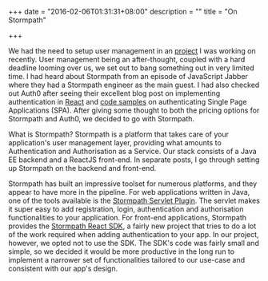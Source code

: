 +++
date = "2016-02-06T01:31:31+08:00"
description = ""
title = "On Stormpath"

+++

We had the need to setup user management in an [project](http://distinction.ng) I was working on recently. User management being an after-thought, coupled with a hard deadline looming over us, we set out to bang something out in very limited time. I had heard about Stormpath from an episode of JavaScript Jabber where they had a Stormpath engineer as the main guest. I had also checked out Auth0 after seeing their excellent blog post on implementing authentication in [React](https://auth0.com/blog/2015/04/09/adding-authentication-to-your-react-flux-app/) and [code samples](https://github.com/auth0) on authenticating Single Page Applications (SPA). After giving some thought to both the pricing options for Stormpath and Auth0, we decided to go with Stormpath.

What is Stormpath? Stormpath is a platform that takes care of your application's user management layer, providing what amounts to Authentication and Authorisation as a Service. Our stack consists of a Java EE backend and a ReactJS front-end. In separate posts, I go through setting up Stormpath on the backend and front-end.

Stormpath has built an impressive toolset for numerous platforms, and they appear to have more in the pipeline. For web applications written in Java, one of the tools available is the [Stormpath Servlet Plugin](https://docs.stormpath.com/java/servlet-plugin/). The servlet makes it super easy to add registration, login, authentication and authorisation functionalities to your application. For front-end applications, Stormpath provides the [Stormpath React SDK](https://github.com/stormpath/stormpath-sdk-react), a fairly new project that tries to do a lot of the work required when adding authentication to your app. In our project, however, we opted not to use the SDK. The SDK's code was fairly small and simple, so we decided it would be more productive in the long run to implement a narrower set of functionalities tailored to our use-case and consistent with our app's design.
